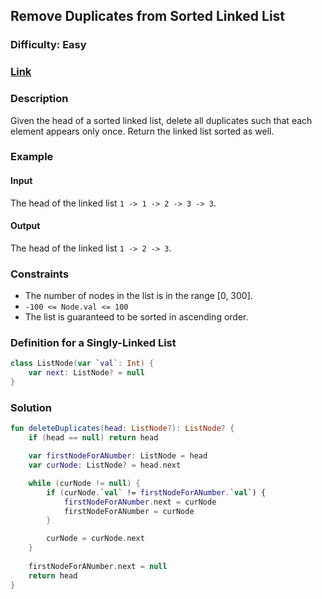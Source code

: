 ## Remove Duplicates from Sorted Linked List
### Difficulty: Easy
### [Link](https://leetcode.com/problems/remove-duplicates-from-sorted-list/)

### Description

Given the head of a sorted linked list, delete all duplicates such that each element appears only once. Return the linked list sorted as well.

### Example

#### Input
The head of the linked list `1 -> 1 -> 2 -> 3 -> 3`.

#### Output
The head of the linked list `1 -> 2 -> 3`.

### Constraints
- The number of nodes in the list is in the range [0, 300].
- `-100 <= Node.val <= 100`
- The list is guaranteed to be sorted in ascending order.

### Definition for a Singly-Linked List
```kotlin
class ListNode(var `val`: Int) {
    var next: ListNode? = null
}
```

### Solution

```kotlin
fun deleteDuplicates(head: ListNode?): ListNode? {
    if (head == null) return head

    var firstNodeForANumber: ListNode = head
    var curNode: ListNode? = head.next

    while (curNode != null) {
        if (curNode.`val` != firstNodeForANumber.`val`) {
            firstNodeForANumber.next = curNode
            firstNodeForANumber = curNode
        }

        curNode = curNode.next
    }
    
    firstNodeForANumber.next = null
    return head
}
```